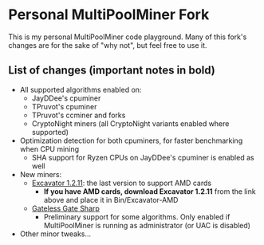 # Personal MultiPoolMiner Fork

This is my personal MultiPoolMiner code playground. Many of this fork's changes are for the sake of "why not", but feel free to use it.

## List of changes (important notes in bold)

* All supported algorithms enabled on:
  * JayDDee's cpuminer
  * TPruvot's cpuminer
  * TPruvot's ccminer and forks
  * CryptoNight miners (all CryptoNight variants enabled where supported)
* Optimization detection for both cpuminers, for faster benchmarking when CPU mining
  * SHA support for Ryzen CPUs on JayDDee's cpuminer is enabled as well
* New miners:
  * [Excavator 1.2.11](https://github.com/nicehash/excavator/releases/tag/v1.2.11a): the last version to support AMD cards
    * **If you have AMD cards, download Excavator 1.2.11** from the link above and place it in Bin/Excavator-AMD
  * [Gateless Gate Sharp](https://github.com/zawawawa/GatelessGateSharp)
    * Preliminary support for some algorithms. Only enabled if MultiPoolMiner is running as administrator (or UAC is disabled)
* Other minor tweaks...
